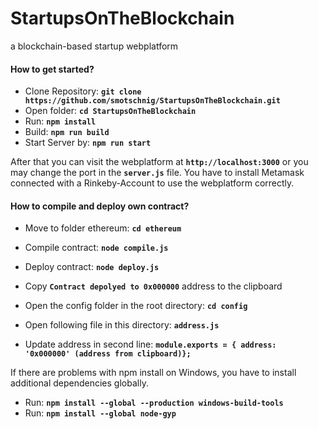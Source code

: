 # StartupsOnTheBlockchain
a blockchain-based startup webplatform

#### How to get started?

* Clone Repository: __`git clone https://github.com/smotschnig/StartupsOnTheBlockchain.git`__
* Open folder: __`cd StartupsOnTheBlockchain`__
* Run: __`npm install`__
* Build: __`npm run build`__
* Start Server by: __`npm run start`__

After that you can visit the webplatform at __`http://localhost:3000`__ or you may change the port in the __`server.js`__ file.
You have to install Metamask connected with a Rinkeby-Account to use the webplatform correctly. 

#### How to compile and deploy own contract?

* Move to folder ethereum: __`cd ethereum`__
* Compile contract: __`node compile.js`__
* Deploy contract: __`node deploy.js`__
* Copy __`Contract depolyed to 0x000000`__ address to the clipboard

* Open the config folder in the root directory: __`cd config`__
* Open following file in this directory: __`address.js`__
* Update address in second line: __`module.exports = { address: '0x000000' (address from clipboard)};`__
  
If there are problems with npm install on Windows, you have to install additional dependencies globally.
* Run: __`npm install --global --production windows-build-tools`__
* Run: __`npm install --global node-gyp`__
